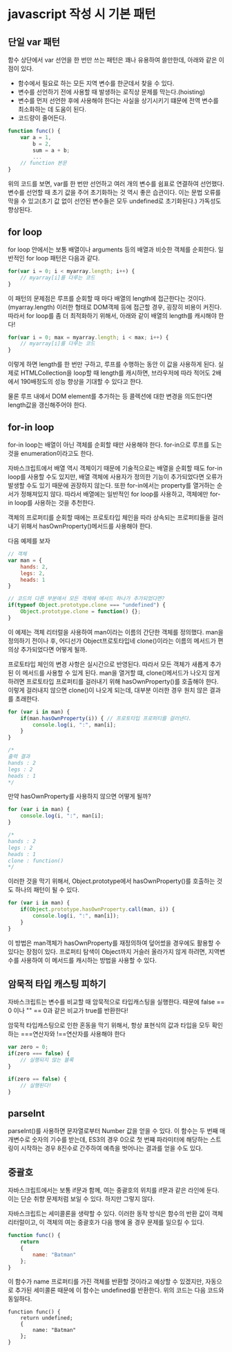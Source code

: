 # javascript 작성 시 기본 패턴

## 단일 var 패턴
함수 상단에서 var 선언을 한 번만 쓰는 패턴은 꽤나 유용하여 쓸만한데, 아래와 같은 이점이 있다.

* 함수에서 필요로 하는 모든 지역 변수를 한군데서 찾을 수 있다.
* 변수를 선언하기 전에 사용할 때 발생하는 로직상 문제를 막는다.(hoisting)
* 변수를 먼저 선언한 후에 사용해야 한다는 사실을 상기시키기 떄문에 전역 변수를 최소화하는 데 도움이 된다.
* 코드량이 줄어든다.

```javascript
function func() {
	var a = 1,
		b = 2,
		sum = a + b;
		...
	// function 본문
}
```

위의 코드를 보면, var를 한 번만 선언하고 여러 개의 변수를 쉼표로 연결하여 선언했다. 변수를 선언할 때 초기 값을 주어 초기화하는 것 역시 좋은 습관이다. 이는 문법 오류를 막을 수 있고(초기 값 없이 선언된 변수들은 모두 undefined로 초기화된다.) 가독성도 향상된다.

## for loop

for loop 안에서는 보통 배열이나 arguments 등의 배열과 비슷한 객체를 순회한다. 일반적인 for loop 패턴은 다음과 같다.

```javascript
for(var i = 0; i < myarray.length; i++) {
	// myarray[i]를 다루는 코드
}
```

이 패턴의 문제점은 루프를 순회할 때 마다 배열의 length에 접근한다는 것이다.(myarray.length) 이러한 형태로 DOM객체 등에 접근할 경우, 굉장히 비용이 커진다. 따라서 for loop를 좀 더 최적화하기 위해서, 아래와 같이 배열의 length를 캐시해야 한다!

```javascript
for(var i = 0; max = myarray.length; i < max; i++) {
	// myarray[i]를 다루는 코드
}
```

이렇게 하면 length를 한 번만 구하고, 루프를 수행하는 동안 이 값을 사용하게 된다. 실제로 HTMLCollection을 loop할 때 length를 캐시하면, 브라우저에 따라 적어도 2배에서 190배정도의 성능 향상을 기대할 수 있다고 한다.

물론 루프 내에서 DOM element를 추가하는 등 콜렉션에 대한 변경을 의도한다면 length값을 갱신해주어야 한다.

## for-in loop

for-in loop는 배열이 아닌 객체를 순회할 때만 사용해야 한다. for-in으로 루프를 도는 것을 enumeration이라고도 한다.

자바스크립트에서 배열 역시 객체이기 때문에 기술적으로는 배열을 순회할 때도 for-in loop를 사용할 수도 있지만, 배열 객체에 사용자가 정의한 기능이 추가되었다면 오류가 발생할 수도 있기 때문에 권장하지 않는다. 또한 for-in에서는 property를 열거하는 순서가 정해져있지 않다. 따라서 배열에는 일반적인 for loop를 사용하고, 객체에만 for-in loop를 사용하는 것을 추천한다.

객체의 프로퍼티를 순회할 때에는 프로토타입 체인을 따라 상속되는 프로퍼티들을 걸러내기 위해서 hasOwnProperty()메서드를 사용해야 한다.

다음 예제를 보자

```javascript
// 객체
var man = {
	hands: 2,
	legs: 2,
	heads: 1
}

// 코드의 다른 부분에서 모든 객체에 메서드 하나가 추가되었다면?
if(typeof Object.prototype.clone === "undefined") {
	Object.prototype.clone = function() {};
}
```

이 예제는 객체 리터럴을 사용하여 man이라는 이름의 간단한 객체를 정의했다. man을 정의하기 전이나 후, 어디선가 Object프로토타입네 clone()이라는 이름의 메서드가 편의상 추가되었다면 어떻게 될까.

프로토타입 체인의 변경 사항은 실시간으로 반영된다. 따라서 모든 객체가 새롭게 추가된 이 메서드를 사용할 수 있게 된다. man을 열거할 떄, clone()메서드가 나오지 않게 하려면 프로토타입 프로퍼티를 걸러내기 위해 hasOwnProperty()를 호출해야 한다. 이렇게 걸러내지 않으면 clone()이 나오게 되는데, 대부분 이러한 경우 원치 않은 결과를 초래한다.

```javascript
for (var i in man) {
	if(man.hasOwnProperty(i)) { // 프로토타입 프로퍼티를 걸러낸다.
		console.log(i, ":", man[i];
	}
}

/*
출력 결과
hands : 2
legs : 2
heads : 1
*/
```

만약 hasOwnProperty를 사용하지 않으면 어떻게 될까?

```javascript
for (var i in man) {
	console.log(i, ":", man[i];
}

/*
hands : 2
legs : 2
heads : 1
clone : function()
*/
```

이러한 것을 막기 위해서, Object.prototype에서 hasOwnProperty()를 호출하는 것도 하나의 패턴이 될 수 있다.

```javascript
for (var i in man) {
	if(Object.prototype.hasOwnProperty.call(man, i)) {
		console.log(i, ":", man[i]);
	}
}
```

이 방법은 man객체가 hasOwnProperty를 재정의하여 덮어썼을 경우에도 활용할 수 있다는 장점이 있다. 프로퍼티 탐색이 Object까지 거슬러 올라가지 않게 하려면, 지역변수를 사용하여 이 메서드를 캐시하는 방법을 사용할 수 있다.

## 암묵적 타입 캐스팅 피하기

자바스크립트는 변수를 비교할 때 암묵적으로 타입캐스팅을 실행한다. 때문에 false == 0 이나 "" == 0과 같은 비교가 true를 반환한다!

암묵적 타입캐스팅으로 인한 혼동을 막기 위해서, 항상 표현식의 값과 타입을 모두 확인하는 ===연산자와 !==연산자를 사용해야 한다

```javascript
var zero = 0;
if(zero === false) {
	// 실행되지 않는 블록
}

if(zero == false) {
	// 실행된다!
}
```

## parseInt

parseInt()를 사용하면 문자열로부터 Number 값을 얻을 수 있다. 이 함수는 두 번째 매개변수로 숫자의 기수를 받는데, ES3의 경우 0으로 첫 번쨰 파라미터에 해당하는 스트링이 시작하는 경우 8진수로 간주하여 예측을 벗어나는 결과를 얻을 수도 있다.

## 중괄호

자바스크립트에서는 보통 if문과 함께, 여는 중괄호의 위치를 if문과 같은 라인에 둔다. 이는 단순 취향 문제처럼 보일 수 있다. 하지만 그렇지 않다.

자바스크립트는 세미콜론을 생략할 수 있다. 이러한 동작 방식은 함수의 반환 값이 객체 리터럴이고, 이 객체의 여는 중괄호가 다음 행에 올 경우 문제를 일으킬 수 있다.

```javascript
function func() {
	return
	{
		name: "Batman"	
	};
}
```

이 함수가 name 프로퍼티를 가진 객체를 반환할 것이라고 예상할 수 있겠지만, 자동으로 추가된 세미콜론 때문에 이 함수는 undefined를 반환한다. 위의 코드는 다음 코드와 동일하다.

```
function func() {
	return undefined;
	{
		name: "Batman"
	};
}
```
